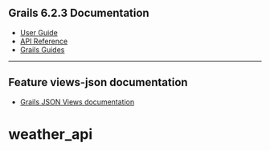 ## Grails 6.2.3 Documentation

- [User Guide](https://docs.grails.org/6.2.3/guide/index.html)
- [API Reference](https://docs.grails.org/6.2.3/api/index.html)
- [Grails Guides](https://guides.grails.org/index.html)
---

## Feature views-json documentation

- [Grails JSON Views documentation](https://views.grails.org/)

# weather_api
